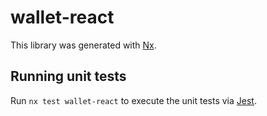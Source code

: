 # wallet-react

This library was generated with [Nx](https://nx.dev).

## Running unit tests

Run `nx test wallet-react` to execute the unit tests via [Jest](https://jestjs.io).
